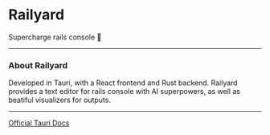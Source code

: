 # Railyard
Supercharge rails console 🚂

---

### About Railyard

Developed in Tauri, with a React frontend and Rust backend. Railyard provides a text editor for rails console with AI superpowers, as well as beatiful visualizers for outputs.

---

[Official Tauri Docs](https://tauri.app/reference/acl/capability/)
